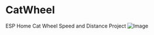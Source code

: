 # CatWheel
ESP Home Cat Wheel Speed and Distance Project
![Image](https://github.com/user-attachments/assets/5e661f8b-f4e2-48d9-86c2-98c84f3644fd)
